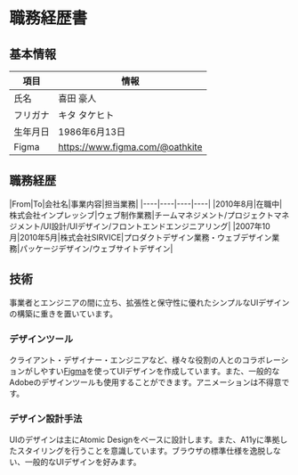 # 職務経歴書

## 基本情報

|項目|情報|
|----|----|
|氏名|喜田 豪人|
|フリガナ|キタ タケヒト|
|生年月日|1986年6月13日|
|Figma|https://www.figma.com/@oathkite|

## 職務経歴

|From|To|会社名|事業内容|担当業務|
|----|----|----|----|
|2010年8月|在職中|株式会社インプレッシブ|ウェブ制作業務|チームマネジメント/プロジェクトマネジメント/UI設計/UIデザイン/フロントエンドエンジニアリング|
|2007年10月|2010年5月|株式会社SIRVICE|プロダクトデザイン業務・ウェブデザイン業務|パッケージデザイン/ウェブサイトデザイン|

## 技術

事業者とエンジニアの間に立ち、拡張性と保守性に優れたシンプルなUIデザインの構築に重きを置いています。

### デザインツール

クライアント・デザイナー・エンジニアなど、様々な役割の人とのコラボレーションがしやすい[Figma](https://www.figma.com/)を使ってUIデザインを作成しています。また、一般的なAdobeのデザインツールも使用することができます。アニメーションは不得意です。


### デザイン設計手法

UIのデザインは主にAtomic Designをベースに設計します。また、A11yに準拠したスタイリングを行うことを意識しています。ブラウザの標準仕様を逸脱しない、一般的なUIデザインを好みます。
